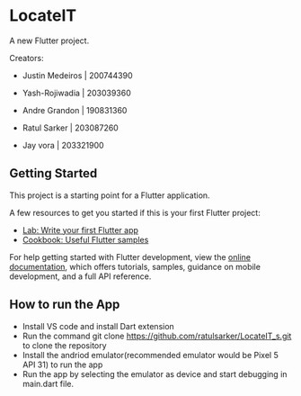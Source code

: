 # LocateIT

A new Flutter project.

Creators:
- Justin Medeiros | 200744390
- Yash-Rojiwadia | 203039360

- Andre Grandon | 190831360
- Ratul Sarker | 203087260
- Jay vora | 203321900

## Getting Started

This project is a starting point for a Flutter application.

A few resources to get you started if this is your first Flutter project:

- [Lab: Write your first Flutter app](https://docs.flutter.dev/get-started/codelab)
- [Cookbook: Useful Flutter samples](https://docs.flutter.dev/cookbook)

For help getting started with Flutter development, view the
[online documentation](https://docs.flutter.dev/), which offers tutorials,
samples, guidance on mobile development, and a full API reference.

## How to run the App
- Install VS code and install Dart extension 
- Run the command git clone https://github.com/ratulsarker/LocateIT_s.git to clone the repository 
- Install the andriod emulator(recommended emulator would be Pixel 5 API 31) to run the app 
- Run the app by selecting the emulator as device and start debugging in main.dart file.
